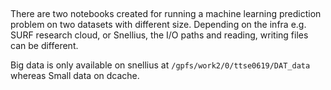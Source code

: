##

There are two notebooks created for running a machine learning prediction
problem on two datasets with different size. Depending on the infra e.g. SURF
research cloud, or Snellius, the I/O paths and reading, writing files can be
different.

Big data is only available on snellius at
`/gpfs/work2/0/ttse0619/DAT_data` whereas Small data on dcache.